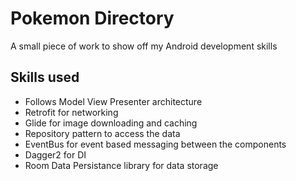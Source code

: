 # Pokemon Directory
A small piece of work to show off my Android development skills

## Skills used
- Follows Model View Presenter architecture
- Retrofit for networking
- Glide for image downloading and caching
- Repository pattern to access the data
- EventBus for event based messaging between the components
- Dagger2 for DI
- Room Data Persistance library for data storage